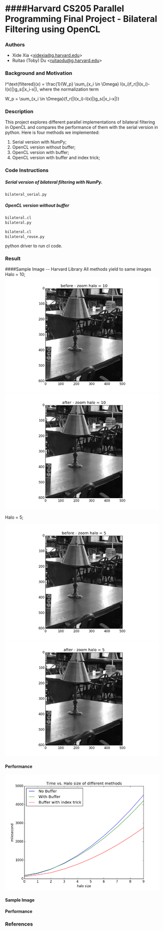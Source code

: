 ####Harvard CS205 Parallel Programming Final Project - Bilateral Filtering using OpenCL
============================================
### Authors
* Xide Xia \<xidexia@g.harvard.edu\>
* Ruitao (Toby) Du \<ruitaodu@g.harvard.edu\>

### Background and Motivation


I^\text{filtered}(x) = \frac{1}{W_p} \sum_{x_i \in \Omega} I(x_i)f_r(\|I(x_i)-I(x)\|)g_s(\|x_i-x\|),
where the normalization term


W_p = \sum_{x_i \in \Omega}{f_r(\|I(x_i)-I(x)\|)g_s(\|x_i-x\|)}



### Description
This project explores different parallel implementations of bilateral filtering in OpenCL and compares the performance of them with the serial version in python. Here is four methods we implemented:
1. Serial version with NumPy;
2. OpenCL version without buffer;
3. OpenCL version with buffer;
4. OpenCL version with buffer and index trick;


### Code Instructions

##### Serial version of bilateral filtering with NumPy.
```
bilateral_serial.py
```

##### OpenCL version without buffer
```
bilateral.cl
bilateral.py
```


```
bilateral.cl
bilateral_reuse.py
```
python driver to run cl code.



### Result
####Sample Image -- Harvard Library
All methods yield to same images
Halo = 10;
![](img/halo=10_before.png)
![](img/halo=10_after.png)


Halo = 5;

![](img/halo=5_before.png)
![](img/halo=5_after.png)


#### Performance
![](img/compare1.png)

#### Sample Image

#### Performance


### References
